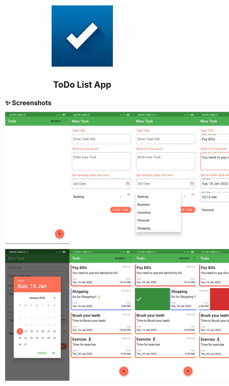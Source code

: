 <p align="center">
    <a>
    <img src="ScreenShots/ToDoLogo.JPG" width="200" height="200"/>
    </a>
    <h1 align="center">ToDo List App</h1>
</p>

## ✨ Screenshots

<div style="display:flex;">
<img src="ScreenShots/img01.jpeg" width="210">
<img src="ScreenShots/img02.jpeg" width="210">
<img src="ScreenShots/img03.jpeg" width="210">
<img src="ScreenShots/img04.jpeg" width="210">
</div>
<br>
<div style="display:flex;">
<img src="ScreenShots/img05.jpeg" width="210">
<img src="ScreenShots/img06.jpeg" width="210">
<img src="ScreenShots/img07.jpeg" width="210">
<img src="ScreenShots/img08.jpeg" width="210">
</div>






